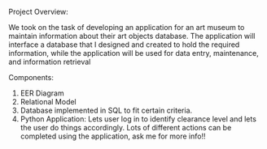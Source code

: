 Project Overview:

We took on the task of developing an application for an art museum to maintain information about their
art objects database. The application will interface a database that I designed and created to hold the
required information, while the application will be used for data entry, maintenance, and information
retrieval

Components:

1. EER Diagram 
2. Relational Model
3. Database implemented in SQL to fit certain criteria.
4. Python Application: Lets user log in to identify clearance level and lets the user do things accordingly. Lots of different actions can be completed using the application, ask me for more info!!